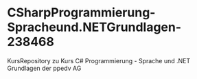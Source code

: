 # CSharpProgrammierung-Spracheund.NETGrundlagen-238468
KursRepository zu Kurs C# Programmierung - Sprache und .NET Grundlagen der ppedv AG
